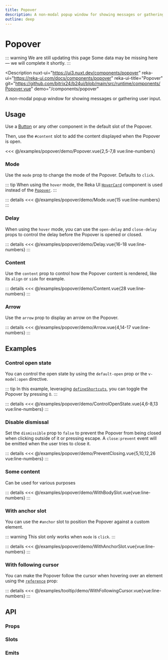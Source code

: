 ```yaml
---
title: Popover
description: A non-modal popup window for showing messages or gathering user input.
outline: deep
---
```

<script setup>
import PopoverExample from '/examples/popover/Popover.vue';
import ModeExample from '/examples/popover/Mode.vue';
import DelayExample from '/examples/popover/Delay.vue';
import ContentExample from '/examples/popover/Content.vue';
import ArrowExample from '/examples/popover/Arrow.vue';
import ControlOpenStateExample from '/examples/popover/ControlOpenState.vue';
import PreventClosingExample from '/examples/popover/PreventClosing.vue';
import WithBodySlotExample from '/examples/popover/WithBodySlot.vue';
import WithAnchorSlotExample from '/examples/popover/WithAnchorSlot.vue';
import WithFollowingCursorExample from '/examples/popover/WithFollowingCursor.vue';
</script>
# Popover

::: warning We are still updating this page
Some data may be missing here — we will complete it shortly.
:::

<Description
  nuxt-ui="https://ui3.nuxt.dev/components/popover"
  reka-ui="https://reka-ui.com/docs/components/popover"
  reka-ui-title="Popover"
  git="https://github.com/bitrix24/b24ui/blob/main/src/runtime/components/Popover.vue"
  demo="/components/popover"
>
  A non-modal popup window for showing messages or gathering user input.
</Description>

## Usage

Use a [Button](/components/button) or any other component in the default slot of the Popover.

Then, use the `#content` slot to add the content displayed when the Popover is open.

<div class="lg:min-h-[160px]">
  <ClientOnly>
    <PopoverExample />
  </ClientOnly>
</div>

<<< @/examples/popover/demo/Popover.vue{2,5-7,8 vue:line-numbers}

### Mode

Use the `mode` prop to change the mode of the Popover. Defaults to `click`.

::: tip
When using the `hover` mode, the Reka UI [`HoverCard`](https://reka-ui.com/docs/components/hover-card) component is used instead of the [`Popover`](https://reka-ui.com/docs/components/popover).
:::

<div class="lg:min-h-[275px]">
  <ClientOnly>
    <ModeExample />
  </ClientOnly>
</div>

::: details
<<< @/examples/popover/demo/Mode.vue{15 vue:line-numbers}
:::

### Delay

When using the `hover` mode, you can use the `open-delay` and `close-delay` props to control the delay before the Popover is opened or closed.

<div class="lg:min-h-[275px]">
  <ClientOnly>
    <DelayExample />
  </ClientOnly>
</div>

::: details
<<< @/examples/popover/demo/Delay.vue{16-18 vue:line-numbers}
:::

### Content

Use the `content` prop to control how the Popover content is rendered, like its `align` or `side` for example.

<div class="lg:min-h-[275px]">
  <ClientOnly>
    <ContentExample />
  </ClientOnly>
</div>

::: details
<<< @/examples/popover/demo/Content.vue{28 vue:line-numbers}
:::

### Arrow

Use the `arrow` prop to display an arrow on the Popover.

<div class="lg:min-h-[160px]">
  <ClientOnly>
    <ArrowExample />
  </ClientOnly>
</div>

::: details
<<< @/examples/popover/demo/Arrow.vue{4,14-17 vue:line-numbers}
:::

## Examples

### Control open state

You can control the open state by using the `default-open` prop or the `v-model:open` directive.

::: tip
In this example, leveraging [`defineShortcuts`](composables/define-shortcuts), you can toggle the Popover by pressing `O`.
:::

<div class="lg:min-h-[160px]">
  <ClientOnly>
    <ControlOpenStateExample />
  </ClientOnly>
</div>

::: details
<<< @/examples/popover/demo/ControlOpenState.vue{4,6-8,13 vue:line-numbers}
:::

### Disable dismissal

Set the `dismissible` prop to `false` to prevent the Popover from being closed when clicking outside of it or pressing escape. A `close:prevent` event will be emitted when the user tries to close it.

<div class="lg:min-h-[160px]">
  <ClientOnly>
    <PreventClosingExample />
  </ClientOnly>
</div>

::: details
<<< @/examples/popover/demo/PreventClosing.vue{5,10,12,26 vue:line-numbers}
:::

### Some content

Can be used for various purposes

<div class="lg:min-h-[160px]">
  <ClientOnly>
    <WithBodySlotExample />
  </ClientOnly>
</div>

::: details
<<< @/examples/popover/demo/WithBodySlot.vue{vue:line-numbers}
:::

### With anchor slot

You can use the `#anchor` slot to position the Popover against a custom element.

::: warning
This slot only works when `mode` is `click`.
:::

<div class="lg:min-h-[160px]">
  <ClientOnly>
    <WithAnchorSlotExample />
  </ClientOnly>
</div>

::: details
<<< @/examples/popover/demo/WithAnchorSlot.vue{vue:line-numbers}
:::

### With following cursor

You can make the Popover follow the cursor when hovering over an element using the [`reference`](https://reka-ui.com/docs/components/tooltip#trigger) prop:

<div class="lg:min-h-[160px]">
  <ClientOnly>
    <WithFollowingCursorExample />
  </ClientOnly>
</div>

::: details
<<< @/examples/tooltip/demo/WithFollowingCursor.vue{vue:line-numbers}
:::

## API

### Props

<ComponentProps component="Popover" />

### Slots

<ComponentSlots component="Popover" />

### Emits

<ComponentEmits component="Popover" />
